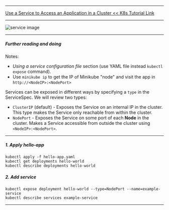 *********************************************************************
[Use a Service to Access an Application in a Cluster << K8s Tutorial Link](https://kubernetes.io/docs/tasks/access-application-cluster/service-access-application-cluster/)
*********************************************************************
![service image](/img/service-k8s.png)
*********************************************************************

##### Further reading and doing
Notes: 

- _Using a service configuration file_ section (use YAML file instead `kubectl expose` command).
- Use `minikube ip` to get the IP of Minikube "node" and visit the app in `http://<NodeIP>:<NodePort>`

Services can be exposed in different ways by specifying a `type` in the ServiceSpec. We will review two types:

- `ClusterIP` (default) - Exposes the Service on an internal IP in the cluster. This type makes the Service only reachable from within the cluster.
- `NodePort` - Exposes the Service on some port of each **Node** in the cluster. Makes a Service accessible from outside the cluster using `<NodeIP>:<NodePort>`.
*********************************************************************
##### 1. Apply hello-app

```shell
kubectl apply -f hello-app.yaml
kubectl get deployments hello-world
kubectl describe deployments hello-world
```
##### 2. Add service  

```shell
kubectl expose deployment hello-world --type=NodePort --name=example-service
kubectl describe services example-service
```

*********************************************************************